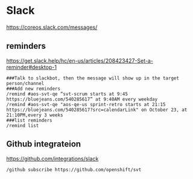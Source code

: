 # Slack

https://coreos.slack.com/messages/

## reminders

https://get.slack.help/hc/en-us/articles/208423427-Set-a-reminder#desktop-1

```
###Talk to slackbot, then the message will show up in the target person/channel
###Add new reminders
/remind #aos-svt-qe “svt-scrum starts at 9:45 https://bluejeans.com/540285617” at 9:40AM every weekday
/remind #aos-svt-qe "aos-qe-us sprint-retro starts at 21:15 https://bluejeans.com/540285617?src=calendarLink" on October 23, at 21:10PM,every 3 weeks
###list reminders
/remind list
```


## Github integrateion

https://github.com/integrations/slack

```
/github subscribe https://github.com/openshift/svt
```
